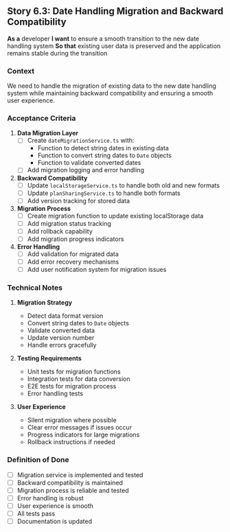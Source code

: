 ## Story 6.3: Date Handling Migration and Backward Compatibility

**As a** developer
**I want** to ensure a smooth transition to the new date handling system
**So that** existing user data is preserved and the application remains stable during the transition

### Context
We need to handle the migration of existing data to the new date handling system while maintaining backward compatibility and ensuring a smooth user experience.

### Acceptance Criteria

1. **Data Migration Layer**
   - [ ] Create `dateMigrationService.ts` with:
     - Function to detect string dates in existing data
     - Function to convert string dates to `Date` objects
     - Function to validate converted dates
   - [ ] Add migration logging and error handling

2. **Backward Compatibility**
   - [ ] Update `localStorageService.ts` to handle both old and new formats
   - [ ] Update `planSharingService.ts` to handle both formats
   - [ ] Add version tracking for stored data

3. **Migration Process**
   - [ ] Create migration function to update existing localStorage data
   - [ ] Add migration status tracking
   - [ ] Add rollback capability
   - [ ] Add migration progress indicators

4. **Error Handling**
   - [ ] Add validation for migrated data
   - [ ] Add error recovery mechanisms
   - [ ] Add user notification system for migration issues

### Technical Notes

1. **Migration Strategy**
   - Detect data format version
   - Convert string dates to `Date` objects
   - Validate converted data
   - Update version number
   - Handle errors gracefully

2. **Testing Requirements**
   - Unit tests for migration functions
   - Integration tests for data conversion
   - E2E tests for migration process
   - Error handling tests

3. **User Experience**
   - Silent migration where possible
   - Clear error messages if issues occur
   - Progress indicators for large migrations
   - Rollback instructions if needed

### Definition of Done
- [ ] Migration service is implemented and tested
- [ ] Backward compatibility is maintained
- [ ] Migration process is reliable and tested
- [ ] Error handling is robust
- [ ] User experience is smooth
- [ ] All tests pass
- [ ] Documentation is updated 